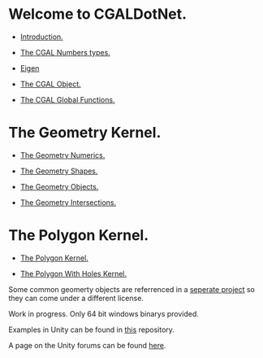 
# Welcome to CGALDotNet.

- [Introduction.](https://github.com/Scrawk/CGALDotNet/wiki/Introduction)

- [The CGAL Numbers types.](https://github.com/Scrawk/CGALDotNet/wiki/The-Number-Types)

- [Eigen](https://github.com/Scrawk/CGALDotNet/wiki/Eigen)

- [The CGAL Object.](https://github.com/Scrawk/CGALDotNet/wiki/The-CGALObject)

- [The CGAL Global Functions.](https://github.com/Scrawk/CGALDotNet/wiki/The-CGALGlobal-Functions)

# The Geometry Kernel.

- [The Geometry Numerics.](https://github.com/Scrawk/CGALDotNet/wiki/The-Geometry-Numerics)

- [The Geometry Shapes.](https://github.com/Scrawk/CGALDotNet/wiki/The-Geometry-Shapes)

- [The Geometry Objects.](https://github.com/Scrawk/CGALDotNet/wiki/The-Geometry-Objects)

- [The Geometry Intersections.](https://github.com/Scrawk/CGALDotNet/wiki/The-Geometry-Intersections)

# The Polygon Kernel.

- [The Polygon Kernel.](https://github.com/Scrawk/CGALDotNet/wiki/The-Polygon-Kernel)

- [The Polygon With Holes Kernel.](https://github.com/Scrawk/CGALDotNet/wiki/The-Polygon-With-Holes-Kernel)


Some common geomerty objects are referrenced in a [seperate project](https://github.com/Scrawk/CGALDotNetGeometry) so they can come under a different license.

Work in progress. Only 64 bit windows binarys provided.

Examples in Unity can be found in [this](https://github.com/Scrawk/CGALDotNetUnity) repository.

A page on the Unity forums can be found [here](https://forum.unity.com/threads/cgaldotnet-a-c-computational-library-built-around-cgal.1250314/).


